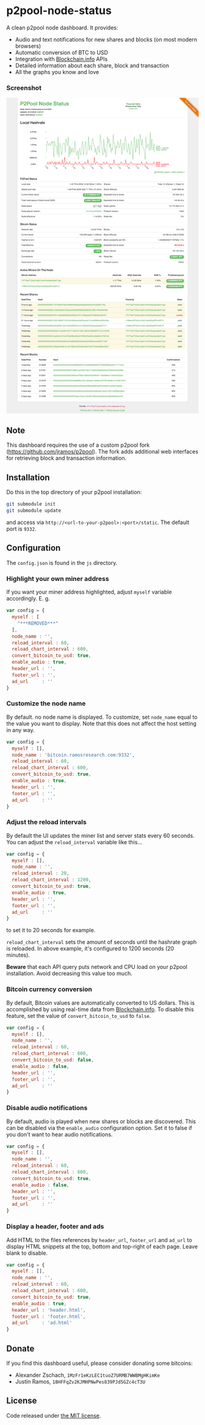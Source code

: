 p2pool-node-status
==================

A clean p2pool node dashboard. It provides:

* Audio and text notifications for new shares and blocks (on most modern browsers)
* Automatic conversion of BTC to USD
* Integration with [Blockchain.info](https://blockchain.info/) APIs
* Detailed information about each share, block and transaction
* All the graphs you know and love

### Screenshot

![Screenshot](img/screenshot.png)

## Note

This dashboard requires the use of a custom p2pool fork (https://github.com/jramos/p2pool). The fork adds additional web interfaces for retrieving block and transaction information.

## Installation

Do this in the top directory of your p2pool installation:

``` Bash
git submodule init
git submodule update
```

and access via `http://<url-to-your-p2pool>:<port>/static`. The default port is ``9332``.

## Configuration

The `config.json` is found in the `js` directory.

### Highlight your own miner address

If you want your miner address highlighted, adjust `myself` variable accordingly. E. g.

``` JavaScript
var config = {
  myself : [
    "***REMOVED***"
  ],
  node_name : '',
  reload_interval : 60,
  reload_chart_interval : 600,
  convert_bitcoin_to_usd: true,
  enable_audio : true,
  header_url : '',
  footer_url : '',
  ad_url     : ''
}
```

### Customize the node name

By default. no node name is displayed. To customize, set `node_name` equal to the value you want to display. Note that this does not affect the host setting in any way.

``` JavaScript
var config = {
  myself : [],
  node_name : 'bitcoin.ramosresearch.com:9332',
  reload_interval : 60,
  reload_chart_interval : 600,
  convert_bitcoin_to_usd: true,
  enable_audio : true,
  header_url : '',
  footer_url : '',
  ad_url     : ''
}
```

### Adjust the reload intervals

By default the UI updates the miner list and server stats every 60 seconds.  You can adjust the `reload_interval` variable like this...

``` JavaScript
var config = {
  myself : [],
  node_name : '',
  reload_interval : 20,
  reload_chart_interval : 1200,
  convert_bitcoin_to_usd: true,
  enable_audio : true,
  header_url : '',
  footer_url : '',
  ad_url     : ''
}
```

to set it to 20 seconds for example.

`reload_chart_interval` sets the amount of seconds until the hashrate graph is reloaded.  In above example, it's configured to 1200 seconds (20 minutes).

**Beware** that each API query puts network and CPU load on your p2pool installation.  Avoid decreasing this value too much.

### Bitcoin currency conversion

By default, Bitcoin values are automatically converted to US dollars. This is accomplished by using real-time data from [Blockchain.info](https://blockchain.info/). To disable this feature, set the value of `convert_bitcoin_to_usd` to `false`.

``` JavaScript
var config = {
  myself : [],
  node_name : '',
  reload_interval : 60,
  reload_chart_interval : 600,
  convert_bitcoin_to_usd: false,
  enable_audio : false,
  header_url : '',
  footer_url : '',
  ad_url     : ''
}
```

### Disable audio notifications

By default, audio is played when new shares or blocks are discovered. This can be disabled via the `enable_audio` configuration option. Set it to false if you don't want to hear audio notifications.

``` JavaScript
var config = {
  myself : [],
  node_name : '',
  reload_interval : 60,
  reload_chart_interval : 600,
  convert_bitcoin_to_usd: true,
  enable_audio : false,
  header_url : '',
  footer_url : '',
  ad_url     : ''
}
```

### Display a header, footer and ads

Add HTML to the files references by `header_url`, `footer_url` and `ad_url` to display HTML snippets at the top, bottom and top-right of each page. Leave blank to disable.

``` JavaScript
var config = {
  myself : [],
  node_name : '',
  reload_interval : 60,
  reload_chart_interval : 600,
  convert_bitcoin_to_usd: true,
  enable_audio : true,
  header_url : 'header.html',
  footer_url : 'footer.html',
  ad_url     : 'ad.html'
}
```

## Donate

If you find this dashboard useful, please consider donating some bitcoins:

* Alexander Zschach, `1MzFr1eKzLEC1tuoZ7URMB7WWBMgHKimKe`
* Justin Ramos, `18HFFqZv2KJMHPNwPes839PJd5GZc4cT3U`

## License

Code released under [the MIT license](LICENSE.txt).
